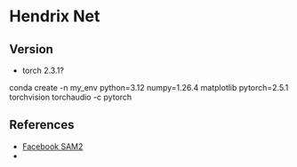 # Hendrix Net

## Version

- torch 2.3.1?

conda create -n my_env python=3.12 numpy=1.26.4 matplotlib pytorch=2.5.1 torchvision torchaudio -c pytorch


## References 

- [Facebook SAM2](https://github.com/facebookresearch/sam2)
- 